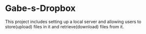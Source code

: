 # Gabe-s-Dropbox
This project includes setting up a local server and allowing users to store(upload) files in it and retrieve(download) files from it.

